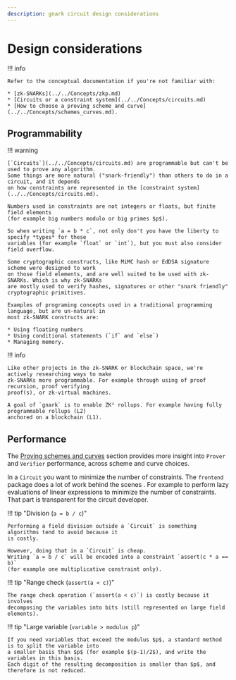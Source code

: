 ```yaml
---
description: gnark circuit design considerations
---
```


# Design considerations

!!! info

    Refer to the conceptual documentation if you're not familiar with:

    * [zk-SNARKs](../../Concepts/zkp.md)
    * [Circuits or a constraint system](../../Concepts/circuits.md)
    * [How to choose a proving scheme and curve](../../Concepts/schemes_curves.md).

## Programmability

!!! warning

    [`Circuits`](../../Concepts/circuits.md) are programmable but can't be used to prove any algorithm.
    Some things are more natural ("snark-friendly") than others to do in a circuit, and it depends
    on how constraints are represented in the [constraint system](../../Concepts/circuits.md).

    Numbers used in constraints are not integers or floats, but finite field elements
    (for example big numbers modulo or big primes $p$).

    So when writing `a = b * c`, not only don't you have the liberty to specify *types* for these
    variables (for example `float` or `int`), but you must also consider field overflow.

    Some cryptographic constructs, like MiMC hash or EdDSA signature scheme were designed to work
    on those field elements, and are well suited to be used with zk-SNARKs. Which is why zk-SNARKs
    are mostly used to verify hashes, signatures or other "snark friendly" cryptographic primitives.

    Examples of programing concepts used in a traditional programming language, but are un-natural in
    most zk-SNARK constructs are:

    * Using floating numbers
    * Using conditional statements (`if` and `else`)
    * Managing memory.

!!! info

    Like other projects in the zk-SNARK or blockchain space, we're actively researching ways to make
    zk-SNARKs more programmable. For example through using of proof recursion, proof verifying
    proof(s), or zk-virtual machines.

    A goal of `gnark` is to enable ZK² rollups. For example having fully programmable rollups (L2)
    anchored on a blockchain (L1).

## Performance

The [Proving schemes and curves](../../Concepts/schemes_curves.md) section provides more insight into
`Prover` and `Verifier` performance, across scheme and curve choices.

In a `Circuit` you want to minimize the number of constraints. The `frontend` package does a lot of
work behind the scenes . For example to perform lazy evaluations of linear expressions to minimize
the number of constraints. That part is transparent for the circuit developer.

!!! tip "Division (`a = b / c`)"

    Performing a field division outside a `Circuit` is something algorithms tend to avoid because it
    is costly.

    However, doing that in a `Circuit` is cheap.
    Writing `a = b / c` will be encoded into a constraint `assert(c * a == b)`
    (for example one multiplicative constraint only).

!!! tip "Range check (`assert(a < c)`)"

    The range check operation (`assert(a < c)`) is costly because it involves
    decomposing the variables into bits (still represented on large field elements).

!!! tip "Large variable (`variable > modulus p`)"

    If you need variables that exceed the modulus $p$, a standard method is to split the variable into
    a smaller basis than $p$ (for example $(p-1)/2$), and write the variables in this basis.
    Each digit of the resulting decomposition is smaller than $p$, and therefore is not reduced.
